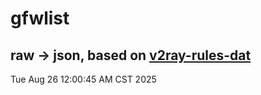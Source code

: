 # gfwlist
## raw -> json, based on [v2ray-rules-dat](https://github.com/Loyalsoldier/v2ray-rules-dat)
Tue Aug 26 12:00:45 AM CST 2025

